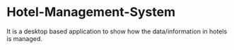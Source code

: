 # Hotel-Management-System
It is a desktop based application to show how the data/information in hotels is managed.
